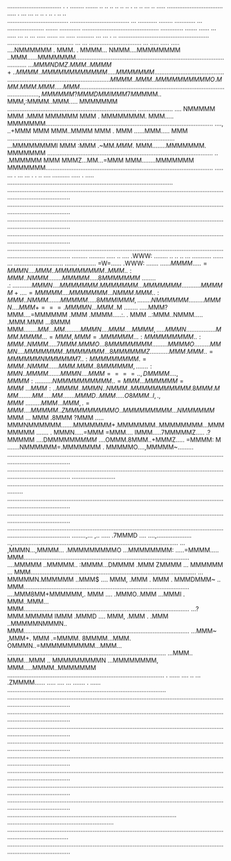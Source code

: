 
 ...............................   .    .  ........      .......      ..         ..   ..                      ..         ..   ..   .  ..    ..   ...  ..   .....
................................ .....     .  ...       ...   ..            ..  .                                   ..  .                ..                 ..  
...................................   .................................. ...  ...........  ........ ............ ...  ..................... ....... ............
............................................  ............. .......   ......  ...  ..... ...  .. ...  .....   ......  ...  ..... ..........     ...   ...  .  ..
....................................................  ......................................  ...  ...  ..............................  ... .....  .....   .....
....NMMMMMM . MMM. . MMMM... NMMM....MMMMMMMM ..MMM......MMMMMMM................................................................................................
...$MMMNDMZ.  MMM  ..MMMM+.. MMMM. . MMMMMMMMM  MMM..... MMMMMMM................................................................................................
...MMMM .  .  MMM  ..MMMMM  MMMMMO . MMM.  MMM .MMM..... MMM  ..................................................................................................
...,MMMMMM?   MMM   DMMIMMM7MM$MMM.. MMM,:MMMM..MMM..... MMMMMMM .......................................................................... ....................
....  NMMMMM  MMM  .MMM MMMMMM MMM . MMMMMMMM.  MMM..... MMMMMMM................................................................................................
...., ..+MMM  MMM   MMM..MMMM  MMM . MMM  ......MMM..... MMM    ................................................................................................
...MMMMMMMMI  MMM  :MMM .~MM$. MMM$. MMM........MMMMMMM. MMMMMMM ...............................................................................................
.. .MMMMMM    MMM  MMMZ...MM...=MMM  MMM........MMMMMMM  MMMMMMM................................................................................................
..... ...  . ...    ... . . ..  ....  .......... .....  .  ..... ...............................................................................................
................................................................................................................................................................
................................................................................................................................................................
................................................................................................................................................................
................................................................................................................................................................
................................................................................................................................................................
......... ......... ..... .. ....  .WWW: ........  .. .. .. ... ........... ...... ... ............................ ....... ..........  =W=...... .WWW:  .......
......$MMMM.....=MMMN ....MMM .. MMMMMMMMM..  MMM  ..:MMM..NMMM........MMMMM.....8MMMMMMM$ ........ .:$~...........MMMN ....MMMMMMM.  MMMMMMM... MMMMMMM .......
....  MMMMM+....=MMMMM....MMM   MMMM...NMMM.  MMM  ..:MMM..NMMM....... MMMMM.....8MMM IMMM,........NMMMMMM.........MMMN ....MMM+=== .MMMM  N. ..MMM$..M ........
.....MMM?MMM....=MMMMMM  .MMM .MMMM.....:. .  MMM  ..:MMM..NMMM..... .MMM.MMM ...8MMM  MMM$........MM...MM.........MMMN ....MMM....  MMMM,. ....MMMN............
.....MMM.MMMM...=MMM,MMM=.MMM  MMM...:MMMMMM  MMM  ..:MMM..NMMM..... 7MMM.MMMO...8MMMMMMMM......... MMMMO. ........MMMN ....MMMMMMM.. MMMMMMM...8MMMMMMZ .......
....MMM.  MMM ..=MMM  MMMNMMM  MMM7..:MMMMMM  MMM  . =MMM..NMMM......MMM  .MMM. .8MMMMMM,. ...... :MMN..MMMM.......MMMN ....MMM==== .. , DMMMM... .,MMMM:.......
...NMMMMMMMMMM..=MMM...MMMMMM  =MMM~... MMM:..MMMM. .MMMN..NMMM .  .MMMMMMMMMMM .8MMM.MMM........ MM.....MM .......MMMD .  .MMM.... . O   8MMM..I, .,MMM~.......
.. MMM  ...MMM,.=MMM....MMMMM ..ZMMMMMMMMMO .. MMMMMMMMM...NMMMMMM$ MMM ... MMM .8MMM ?MMM  ..... MMMNMMMMMM.......MMMMMMM+.MMMMMMM..MMMMMMMM...MMMMMMMM .......
. MMMN.....=MMM =MMM.... IMMM.....7MMMMMZ..... .?MMMMM ....DMMMMMM$MMM$ ....OMMM.8MMM..+MMMZ.....  =MMMM: M .......NMMMMMM=.MMMMMMM . MMMMMO....,MMMMM~.........
................................................................................................................................................................
................................................................................................................................................................
.........................  .....................................................................................................................................
................................................................................................................................................................
................................................................................................................................................................
................................................................................................................................................................
........,... ,.. ..... .7MMMD  .... ....,.................... ..,...............................................................................................
... ,MMMN...,MMMM... .MMMMMMMMMO ...MMMMMMMM: .....=MMMM..... MMM...............................................................................................
....MMMMM ..MMMMM.. :MMMM...DMMMM  .MMM  ZMMMM ... MMMMMM ... MMM...............................................................................................
... MMMMMN.MMMMMM ..MMM$ .... MMM, .MMM .  MMM  . MMMDMMM~ .. MMM...............................................................................................
....MMM8MM+MMMMMM,. MMM .... .MMMO..MMM ...MMMI . MMM..MMM... MMM...............................................................................................
...?MMM.MMMMM IMMM .MMMD .... MMM, .MMM . .MMM ..MMMMMNMMMN.. MMM...............................................................................................
...MMM~ ,MMM+. MMM .=MMMM.  8MMMM...MMM. OMMMN..=MMMMMMMMMM...MMM... ...........................................................................................
...MMM.. MMM...MMM .. MMMMMMMMMN ...MMMMMMMM,   MMM.....MMMM..MMMMMMM ..........................................................................................
.  ......  .... .. ... .ZMMMM...... ..... .... ...  ....... . ...... ...........................................................................................
................................................................................................................................................................
................................................................................................................................................................
................................................................................................................................................................
................................................................................................................................................................
................................................................................................................................................................
................................................................................................................................................................
................................................................................................................................................................
................................................................................................................................................................
.................................................................................................  .............................................................
 ...............................................................................................................................................................
................................................................................................................................................................

